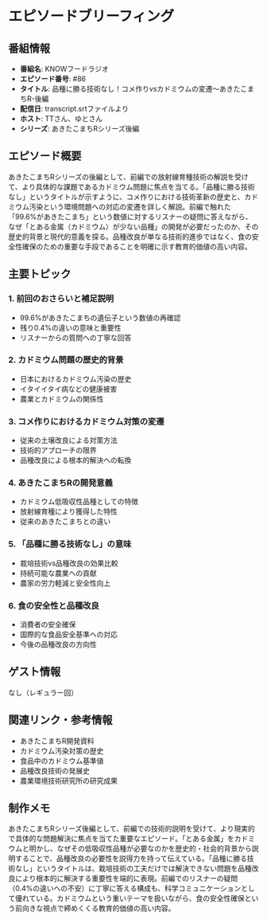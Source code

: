# エピソードブリーフィング

## 番組情報
- **番組名**: KNOWフードラジオ
- **エピソード番号**: #86
- **タイトル**: 品種に勝る技術なし！コメ作りvsカドミウムの変遷〜あきたこまちR-後編
- **配信日**: transcript.srtファイルより
- **ホスト**: TTさん、ゆとさん
- **シリーズ**: あきたこまちRシリーズ後編

## エピソード概要

あきたこまちRシリーズの後編として、前編での放射線育種技術の解説を受けて、より具体的な課題であるカドミウム問題に焦点を当てる。「品種に勝る技術なし」というタイトルが示すように、コメ作りにおける技術革新の歴史と、カドミウム汚染という環境問題への対応の変遷を詳しく解説。前編で触れた「99.6%があきたこまち」という数値に対するリスナーの疑問に答えながら、なぜ「とある金属（カドミウム）が少ない品種」の開発が必要だったのか、その歴史的背景と現代的意義を探る。品種改良が単なる技術的進歩ではなく、食の安全性確保のための重要な手段であることを明確に示す教育的価値の高い内容。

## 主要トピック

### 1. 前回のおさらいと補足説明
- 99.6%があきたこまちの遺伝子という数値の再確認
- 残り0.4%の違いの意味と重要性
- リスナーからの質問への丁寧な回答

### 2. カドミウム問題の歴史的背景
- 日本におけるカドミウム汚染の歴史
- イタイイタイ病などの健康被害
- 農業とカドミウムの関係性

### 3. コメ作りにおけるカドミウム対策の変遷
- 従来の土壌改良による対策方法
- 技術的アプローチの限界
- 品種改良による根本的解決への転換

### 4. あきたこまちRの開発意義
- カドミウム低吸収性品種としての特徴
- 放射線育種により獲得した特性
- 従来のあきたこまちとの違い

### 5. 「品種に勝る技術なし」の意味
- 栽培技術vs品種改良の効果比較
- 持続可能な農業への貢献
- 農家の労力軽減と安全性向上

### 6. 食の安全性と品種改良
- 消費者の安全確保
- 国際的な食品安全基準への対応
- 今後の品種改良の方向性

## ゲスト情報

なし（レギュラー回）

## 関連リンク・参考情報

- あきたこまちR開発資料
- カドミウム汚染対策の歴史
- 食品中のカドミウム基準値
- 品種改良技術の発展史
- 農業環境技術研究所の研究成果

## 制作メモ

あきたこまちRシリーズ後編として、前編での技術的説明を受けて、より現実的で具体的な問題解決に焦点を当てた重要なエピソード。「とある金属」をカドミウムと明かし、なぜその低吸収性品種が必要なのかを歴史的・社会的背景から説明することで、品種改良の必要性を説得力を持って伝えている。「品種に勝る技術なし」というタイトルは、栽培技術の工夫だけでは解決できない問題を品種改良により根本的に解決する重要性を端的に表現。前編でのリスナーの疑問（0.4%の違いへの不安）に丁寧に答える構成も、科学コミュニケーションとして優れている。カドミウムという重いテーマを扱いながら、食の安全性確保という前向きな視点で締めくくる教育的価値の高い内容。